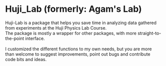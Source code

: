 # Huji_Lab (formerly: Agam's Lab)
Huji-Lab is a package that helps you save time in analyzing data gathered from experiments at the Huji Physics Lab Course.<br>
The package is mostly a wrapper for other packages, with more straight-to-the-point interface. <br><br>
I customized the different functions to my own needs, but you are more than welcome to suggest improvements, point out bugs and contribute code bits and ideas.<br>
